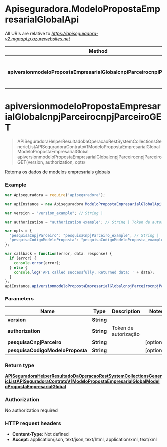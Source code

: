 # Apiseguradora.ModeloPropostaEmpresarialGlobalApi

All URIs are relative to *https://apiseguradora-v2.mgaapi.p.azurewebsites.net*

Method | HTTP request | Description
------------- | ------------- | -------------
[**apiversionmodeloPropostaEmpresarialGlobalcnpjParceirocnpjParceiroGET**](ModeloPropostaEmpresarialGlobalApi.md#apiversionmodeloPropostaEmpresarialGlobalcnpjParceirocnpjParceiroGET) | **GET** /api/{version}/ModeloPropostaEmpresarialGlobal | Retorna os dados de modelos empresariais globais


<a name="apiversionmodeloPropostaEmpresarialGlobalcnpjParceirocnpjParceiroGET"></a>
# **apiversionmodeloPropostaEmpresarialGlobalcnpjParceirocnpjParceiroGET**
> APISeguradoraHelperResultadoDaOperacaoRestSystemCollectionsGenericListAPISeguradoraContratoV1ModeloPropostaEmpresarialGlobalModeloPropostaEmpresarialGlobal apiversionmodeloPropostaEmpresarialGlobalcnpjParceirocnpjParceiroGET(version, authorization, opts)

Retorna os dados de modelos empresariais globais

### Example
```javascript
var Apiseguradora = require('apiseguradora');

var apiInstance = new Apiseguradora.ModeloPropostaEmpresarialGlobalApi();

var version = "version_example"; // String | 

var authorization = "authorization_example"; // String | Token de autorização

var opts = { 
  'pesquisaCnpjParceiro': "pesquisaCnpjParceiro_example", // String | 
  'pesquisaCodigoModeloProposta': "pesquisaCodigoModeloProposta_example" // String | 
};

var callback = function(error, data, response) {
  if (error) {
    console.error(error);
  } else {
    console.log('API called successfully. Returned data: ' + data);
  }
};
apiInstance.apiversionmodeloPropostaEmpresarialGlobalcnpjParceirocnpjParceiroGET(version, authorization, opts, callback);
```

### Parameters

Name | Type | Description  | Notes
------------- | ------------- | ------------- | -------------
 **version** | **String**|  | 
 **authorization** | **String**| Token de autorização | 
 **pesquisaCnpjParceiro** | **String**|  | [optional] 
 **pesquisaCodigoModeloProposta** | **String**|  | [optional] 

### Return type

[**APISeguradoraHelperResultadoDaOperacaoRestSystemCollectionsGenericListAPISeguradoraContratoV1ModeloPropostaEmpresarialGlobalModeloPropostaEmpresarialGlobal**](APISeguradoraHelperResultadoDaOperacaoRestSystemCollectionsGenericListAPISeguradoraContratoV1ModeloPropostaEmpresarialGlobalModeloPropostaEmpresarialGlobal.md)

### Authorization

No authorization required

### HTTP request headers

 - **Content-Type**: Not defined
 - **Accept**: application/json, text/json, text/html, application/xml, text/xml

